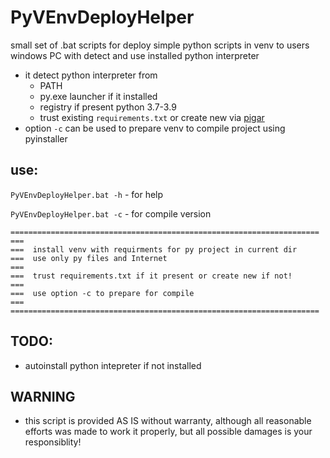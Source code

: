 # PyVEnvDeployHelper
small set of .bat scripts for deploy simple python scripts in venv to users windows PC with detect and use installed python interpreter

- it detect python interpreter from
  - PATH
  - py.exe launcher if it installed
  - registry if present python 3.7-3.9
  - trust existing `requirements.txt` or create new via [pigar](https://github.com/Damnever/pigar)
- option `-c` can be used to prepare venv to compile project using pyinstaller

## use:

`PyVEnvDeployHelper.bat -h` - for help

`PyVEnvDeployHelper.bat -c` - for compile version

```
=====================================================================
===
===  install venv with requirments for py project in current dir
===  use only py files and Internet
===
===  trust requirements.txt if it present or create new if not!
===
===  use option -c to prepare for compile
===
=====================================================================
```

## TODO:
 - autoinstall python intepreter if not installed

## WARNING
 - this script is provided AS IS without warranty, although all reasonable efforts was made to work it properly, but all possible damages is your responsiblity!
